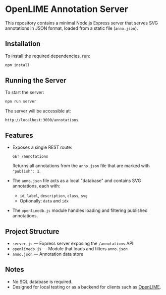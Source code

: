 # OpenLIME Annotation Server

This repository contains a minimal Node.js Express server that serves SVG annotations in JSON format, loaded from a static file (`anno.json`).

## Installation

To install the required dependencies, run:

```bash
npm install
```

## Running the Server

To start the server:

```bash
npm run server
```

The server will be accessible at:

```
http://localhost:3000/annotations
```

## Features

* Exposes a single REST route:

  ```
  GET /annotations
  ```

  Returns all annotations from the `anno.json` file that are marked with `"publish": 1`.

* The `anno.json` file acts as a local "database" and contains SVG annotations, each with:

  * `id`, `label`, `description`, `class`, `svg`
  * Optionally: `data` and `idx`

* The `openlimedb.js` module handles loading and filtering published annotations.

## Project Structure

* `server.js` — Express server exposing the `/annotations` API
* `openlimedb.js` — Module that loads and filters `anno.json`
* `anno.json` — Annotation data store

## Notes

* No SQL database is required.
* Designed for local testing or as a backend for clients such as [OpenLIME](https://github.com/CRS4/openlime).

